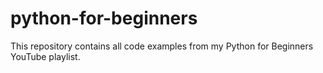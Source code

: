 # python-for-beginners
This repository contains all code examples from my Python for Beginners YouTube playlist. 
